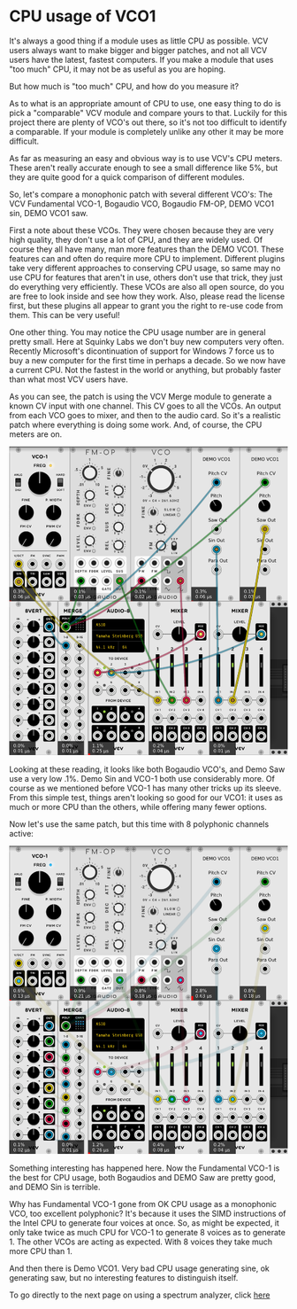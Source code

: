 # CPU usage of VCO1

It's always a good thing if a module uses as little CPU as possible. VCV users always want to make bigger and bigger patches, and not all VCV users have the latest, fastest computers. If you make a module that uses "too much" CPU, it may not be as useful as you are hoping.

But how much is "too much" CPU, and how do you measure it?

As to what is an appropriate amount of CPU to use, one easy thing to do is pick a "comparable" VCV module and compare yours to that. Luckily for this project there are plenty of VCO's out there, so it's not too difficult to identify a comparable. If your module is completely unlike any other it may be more difficult.

As far as measuring an easy and obvious way is to use VCV's CPU meters. These aren't really accurate enough to see a small difference like 5%, but they are quite good for a quick comparison of different modules.

So, let's compare a monophonic patch with several different VCO's: The VCV Fundamental VCO-1, Bogaudio VCO, Bogaudio FM-OP, DEMO VCO1 sin, DEMO VCO1 saw.

First a note about these VCOs. They were chosen because they are very high quality, they don't use a lot of CPU, and they are widely used. Of course they all have many, man more features than the DEMO VCO1. These features can and often do require more CPU to implement. Different plugins take very different approaches to conserving CPU usage, so same may no use CPU for features that aren't in use, others don't use that trick, they just do everything very efficiently. These VCOs are also all open source, do you are free to look inside and see how they work. Also, please read the license first, but these plugins all appear to grant you the right to re-use code from them. This can be very useful!

One other thing. You may notice the CPU usage number are in general pretty small. Here at Squinky Labs we don't buy new computers very often. Recently Microsoft's dicontinuation of support for Windows 7 force us to buy a new computer for the first time in perhaps a decade. So we now have a current CPU. Not the fastest in the world or anything, but probably faster than what most VCV users have.

As you can see, the patch is using the VCV Merge module to generate a known CV input with one channel. This CV goes to all the VCOs. An output from each VCO goes to mixer, and then to the audio card. So it's a realistic patch where everything is doing some work. And, of course, the CPU meters are on.

![Monophonic CPU usage](./cpu-usage-1.png)

Looking at these reading, it looks like both Bogaudio VCO's, and Demo Saw use a very low .1%. Demo Sin and VCO-1 both use considerably more. Of course as we mentioned before VCO-1 has many other tricks up its sleeve. From this simple test, things aren't looking so good for our VCO1: it uses as much or more CPU than the others, while offering many fewer options.

 Now let's use the same patch, but this time with 8 polyphonic channels active:

 ![Polyphonic CPU usage](./cpu-usage-8.png)

 Something interesting has happened here. Now the Fundamental VCO-1 is the best for CPU usage, both Bogaudios and DEMO Saw are pretty good, and DEMO Sin is terrible.

 Why has Fundamental VCO-1 gone from OK CPU usage as a monophonic VCO, too excellent polyphonic? It's because it uses the SIMD instructions of the Intel CPU to generate four voices at once. So, as might be expected, it only take twice as much CPU for VCO-1 to generate 8 voices as to generate 1. The other VCOs are acting as expected. With 8 voices they take much more CPU than 1.

 And then there is Demo VCO1. Very bad CPU usage generating sine, ok generating saw, but no interesting features to distinguish itself.

 To go directly to the next page on using a spectrum analyzer, click [here](./analyzer.md)
